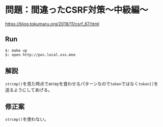 # 問題：間違ったCSRF対策〜中級編～
https://blog.tokumaru.org/2018/11/csrf_67.html

## Run
```
$: make up
$: open http://poc.local.xss.moe
```

## 解説
`strcmp()`を見た時点でarrayを食わせるパターンなので`token`ではなく`token[]`を送るようにしてあげる。

## 修正案
`strcmp()`を使わない。
